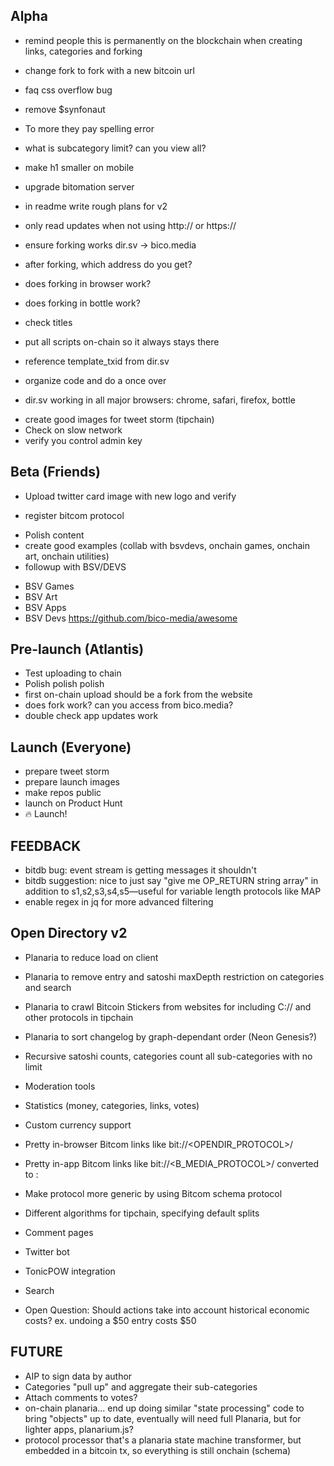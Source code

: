 ## Alpha

* remind people this is permanently on the blockchain when creating links, categories and forking
* change fork to fork with a new bitcoin url
* faq css overflow bug
* remove $synfonaut
* To more they pay spelling error
* what is subcategory limit? can you view all?
* make h1 smaller on mobile
* upgrade bitomation server

* in readme write rough plans for v2

* only read updates when not using http:// or https://
* ensure forking works dir.sv -> bico.media
 - after forking, which address do you get?
* does forking in browser work?
* does forking in bottle work?

* check titles
* put all scripts on-chain so it always stays there
* reference template_txid from dir.sv

* organize code and do a once over



* dir.sv working in all major browsers: chrome, safari, firefox, bottle
- create good images for tweet storm (tipchain)
- Check on slow network
- verify you control admin key

## Beta (Friends)
- Upload twitter card image with new logo and verify
* register bitcom protocol
- Polish content
- create good examples (collab with bsvdevs, onchain games, onchain art, onchain utilities)
- followup with BSV/DEVS
* BSV Games
* BSV Art
* BSV Apps
* BSV Devs
https://github.com/bico-media/awesome

## Pre-launch (Atlantis)
- Test uploading to chain
- Polish polish polish
- first on-chain upload should be a fork from the website
- does fork work? can you access from bico.media?
- double check app updates work

## Launch (Everyone)
- prepare tweet storm
- prepare launch images
- make repos public
- launch on Product Hunt
- 🔥 Launch!

## FEEDBACK
* bitdb bug: event stream is getting messages it shouldn't
* bitdb suggestion: nice to just say "give me OP_RETURN string array" in addition to s1,s2,s3,s4,s5—useful for variable length protocols like MAP
* enable regex in jq for more advanced filtering

## Open Directory v2
* Planaria to reduce load on client
* Planaria to remove entry and satoshi maxDepth restriction on categories and search
* Planaria to crawl Bitcoin Stickers from websites for including C:// and other protocols in tipchain
* Planaria to sort changelog by graph-dependant order (Neon Genesis?)
* Recursive satoshi counts, categories count all sub-categories with no limit
* Moderation tools
* Statistics (money, categories, links, votes)
* Custom currency support
* Pretty in-browser Bitcom links like bit://<OPENDIR_PROTOCOL>/<txid>
* Pretty in-app Bitcom links like bit://<B_MEDIA_PROTOCOL>/<txid> converted to <protocol name>: <txid>
* Make protocol more generic by using Bitcom schema protocol
* Different algorithms for tipchain, specifying default splits
* Comment pages
* Twitter bot
* TonicPOW integration
* Search

* Open Question: Should actions take into account historical economic costs? ex. undoing a $50 entry costs $50

## FUTURE
* AIP to sign data by author
* Categories "pull up" and aggregate their sub-categories
* Attach comments to votes?
* on-chain planaria... end up doing similar "state processing" code to bring "objects" up to date, eventually will need full Planaria, but for lighter apps, planarium.js?
* protocol processor that's a planaria state machine transformer, but embedded in a bitcoin tx, so everything is still onchain (schema)
